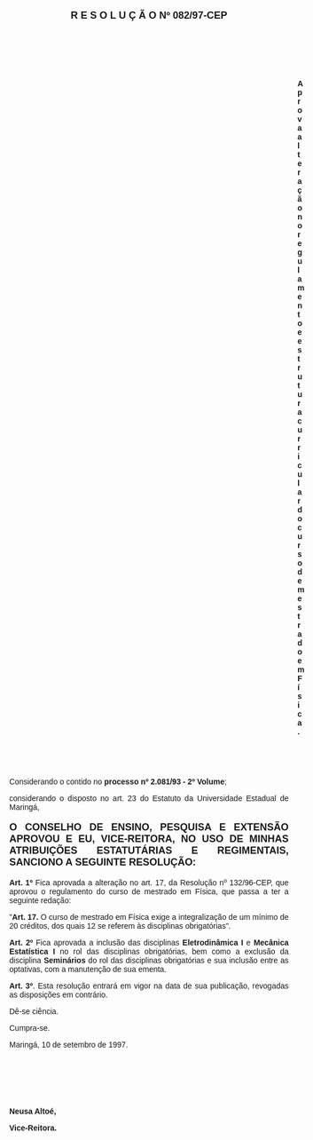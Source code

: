 <BODY>

<B><FONT FACE="Arial" SIZE=4><P ALIGN="CENTER">R E S O L U &Ccedil; &Atilde; O  Nº  082/97-CEP</P>
</B></FONT><FONT FACE="Arial"><P ALIGN="JUSTIFY"></P>
<P ALIGN="JUSTIFY">&nbsp;</P>
<P ALIGN="JUSTIFY">&nbsp;</P>
<P ALIGN="JUSTIFY">&nbsp;</P><DIR>
<DIR>
<DIR>
<DIR>
<DIR>
<DIR>
<DIR>
<DIR>
<DIR>
<DIR>
<DIR>
<DIR>
<DIR>

<B><P ALIGN="JUSTIFY">Aprova altera&ccedil;&atilde;o no regulamento e estrutura curricular do curso de mestrado em F&iacute;sica.</P>
</B><P ALIGN="JUSTIFY"></P>
<P ALIGN="JUSTIFY">&nbsp;</P>
<P ALIGN="JUSTIFY">&nbsp;</P></DIR>
</DIR>
</DIR>
</DIR>
</DIR>
</DIR>
</DIR>
</DIR>
</DIR>
</DIR>
</DIR>
</DIR>
</DIR>

<P ALIGN="JUSTIFY">&#9;&#9;Considerando o contido no <B>processo nº 2.081/93 - 2º Volume</B>;</P>
<P ALIGN="JUSTIFY">&#9;&#9;considerando o disposto no art. 23 do Estatuto da Universidade Estadual de Maring&aacute;,</P>
<P ALIGN="JUSTIFY"></P>
</FONT><B><FONT FACE="Arial" SIZE=4><P ALIGN="JUSTIFY">O CONSELHO DE ENSINO, PESQUISA E EXTENS&Atilde;O APROVOU E EU, VICE-REITORA, NO USO DE MINHAS ATRIBUI&Ccedil;&Otilde;ES ESTATUT&Aacute;RIAS E REGIMENTAIS, SANCIONO A SEGUINTE RESOLU&Ccedil;&Atilde;O:</P>
</B></FONT><FONT FACE="Arial"><P ALIGN="JUSTIFY"></P>
<B><P ALIGN="JUSTIFY">Art. 1º</B> Fica aprovada a altera&ccedil;&atilde;o no art. 17, da Resolu&ccedil;&atilde;o nº 132/96-CEP, que aprovou o regulamento do curso de mestrado em F&iacute;sica, que passa a ter a seguinte reda&ccedil;&atilde;o:</P>
<P ALIGN="JUSTIFY">&quot;<B>Art. 17.</B> O curso de mestrado em F&iacute;sica exige a integraliza&ccedil;&atilde;o de um m&iacute;nimo de 20 cr&eacute;ditos, dos quais 12 se referem &agrave;s disciplinas obrigat&oacute;rias&quot;.</P>
<B><P ALIGN="JUSTIFY">Art. 2º</B> Fica aprovada a inclus&atilde;o das disciplinas <B>Eletrodin&acirc;mica I</B> e <B>Mec&acirc;nica Estat&iacute;stica I</B> no rol das disciplinas obrigat&oacute;rias, bem como a exclus&atilde;o da disciplina <B>Semin&aacute;rios</B> do rol das disciplinas obrigat&oacute;rias e sua inclus&atilde;o entre as optativas, com a manuten&ccedil;&atilde;o de sua ementa.</P>
<B><P ALIGN="JUSTIFY">Art. 3º</B>. Esta resolu&ccedil;&atilde;o entrar&aacute; em vigor na data de sua publica&ccedil;&atilde;o, revogadas as disposi&ccedil;&otilde;es em contr&aacute;rio.</P>
<P ALIGN="JUSTIFY">D&ecirc;-se ci&ecirc;ncia.</P>
<P ALIGN="JUSTIFY">Cumpra-se.</P>
<P ALIGN="JUSTIFY"></P>
<P>Maring&aacute;, 10 de setembro de 1997.</P>
<P ALIGN="JUSTIFY"></P>
<P ALIGN="JUSTIFY">&nbsp;</P>
<P ALIGN="JUSTIFY">&nbsp;</P>
<P ALIGN="JUSTIFY">&nbsp;</P>
<B><P ALIGN="JUSTIFY">Neusa Alto&eacute;,</P>
<P ALIGN="JUSTIFY">Vice-Reitora.</P>
</B></FONT><FONT SIZE=2></FONT></BODY>
